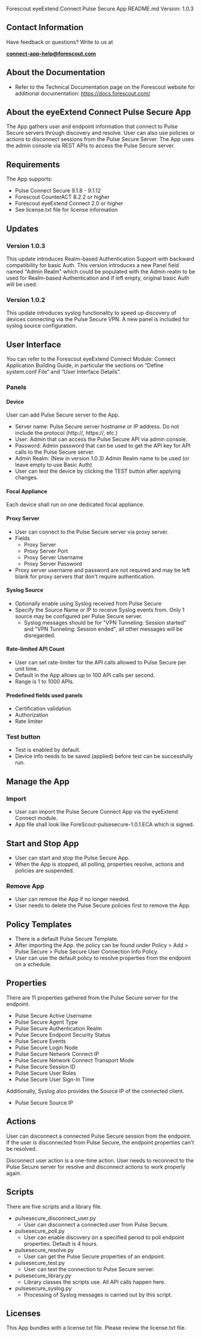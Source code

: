Forescout eyeExtend Connect Pulse Secure App README.md
Version: 1.0.3

## Contact Information

Have feedback or questions? Write to us at

**[connect-app-help@forescout.com](mailto:connect-app-help@forescout.com)**

## About the Documentation
- Refer to the Technical Documentation page on the Forescout website for additional documentation:
https://docs.forescout.com/

## About the eyeExtend Connect Pulse Secure App
The App gathers user and endpoint information that connect to Pulse Secure servers through discovery and resolve. User can also use policies or actions to disconnect sessions from the Pulse Secure Server. The App uses the admin console via REST APIs to access the Pulse Secure server.

## Requirements
The App supports:
- Pulse Connect Secure 9.1.8 - 9.1.12
- Forescout CounterACT 8.2.2 or higher
- Forescout eyeExtend Connect 2.0 or higher
- See license.txt file for license information

## Updates

### Version 1.0.3 
This update introduces Realm-based Authentication Support with backward compatibility for basic Auth. This version introduces a new Panel field named "Admin Realm" which could be populated with the Admin realm to be used for Realm-based Authentication and if left empty, original basic Auth will be used. 

### Version 1.0.2
This update introduces syslog functionality to speed up discovery of devices connecting via the Pulse Secure VPN. A new panel is included for syslog source configuration.

## User Interface
You can refer to the Forescout eyeExtend Connect Module: Connect Application Building Guide, in particular the
sections on ”Define system.conf File” and “User Interface Details”.
### Panels
#### Device
User can add Pulse Secure server to the App.
- Server name: Pulse Secure server hostname or IP address. Do not include the protocol (http://, https://, etc.)
- User: Admin that can access the Pulse Secure API via admin console.
- Password: Admin password that can be used to get the API key for API calls to the Pulse Secure server.
- Admin Realm: (New in version 1.0.3) Admin Realm name to be used (or leave empty to use Basic Auth)
- User can test the device by clicking the TEST button after applying changes.

#### Focal Appliance
Each device shall run on one dedicated focal appliance.

#### Proxy Server
- User can connect to the Pulse Secure server via proxy server.
- Fields
    - Proxy Server
    - Proxy Server Port
    - Proxy Server Username
    - Proxy Server Password
- Proxy server username and password are not required and may be left blank for proxy servers that don't require authentication.

#### Syslog Source
- Optionally enable using Syslog received from Pulse Secure
- Specify the Source Name or IP to receive Syslog events from. Only 1 source may be configured per Pulse Secure server.
	- Syslog messages should be for "VPN Tunneling: Session started" and "VPN Tunneling: Session ended", all other messages will be disregarded.

#### Rate-limited API Count
- User can set rate-limiter for the API calls allowed to Pulse Secure per unit time.
- Default in the App allows up to 100 API calls per second.
- Range is 1 to 1000 APIs.

#### Predefined fields used panels
- Certification validation
- Authorization
- Rate limiter

### Test button
- Test is enabled by default.
- Device info needs to be saved (applied) before test can be successfully run.

## Manage the App
### Import
- User can import the Pulse Secure Connect App via the eyeExtend Connect module.
- App file shall look like ForeScout-pulsesecure-1.0.1.ECA which is signed.

## Start and Stop App
- User can start and stop the Pulse Secure App.
- When the App is stopped, all polling, properties resolve, actions and policies are suspended.

### Remove App
- User can remove the App if no longer needed.
- User needs to delete the Pulse Secure policies first to remove the App.

## Policy Templates
- There is a default Pulse Secure Template.
- After importing the App. the policy can be found under Policy > Add > Pulse Secure > Pulse Secure User Connection Info Policy.
- User can use the default policy to resolve properties from the endpoint on a schedule.

## Properties
There are 11 properties gathered from the Pulse Secure server for the endpoint.
- Pulse Secure Active Username 
- Pulse Secure Agent Type
- Pulse Secure Authentication Realm
- Pulse Secure Endpoint Security Status
- Pulse Secure Events
- Pulse Secure Login Node
- Pulse Secure Network Connect IP
- Pulse Secure Network Connect Transport Mode
- Pulse Secure Session ID
- Pulse Secure User Roles
- Pulse Secure User Sign-In Time

Additionally, Syslog also provides the Source IP of the connected client.
- Pulse Secure Source IP

## Actions
User can disconnect a connected Pulse Secure session from the endpoint. If the user is disconnected from Pulse Secure, the endpoint properties can't be resolved.

Disconnect user action is a one-time action. User needs to reconnect to the Pulse Secure server for resolve and disconnect actions to work properly again.

## Scripts
There are five scripts and a library file.
- pulsesecure_disconnect_user.py
    - User can disconnect a connected user from Pulse Secure.
- pulsesecure_poll.py
    - User can enable discovery on a specified period to poll endpoint properties. Default is 4 hours.
- pulsesecure_resolve.py
    - User can get the Pulse Secure properties of an endpoint.
- pulsesecure_test.py
    - User can test the connection to Pulse Secure server.
- pulsesecure_library.py
    - Library classes the scripts use. All API calls happen here.
- pulsesecure_syslog.py
	- Processing of Syslog messages is carried out by this script.

## Licenses
This App bundles with a license.txt file. Please review the license.txt file.